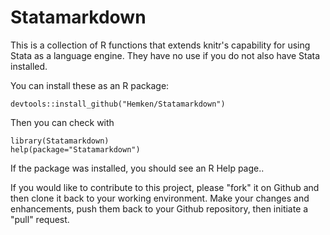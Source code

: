 # Statamarkdown
This is a collection of R functions that extends knitr's capability 
for using Stata as a language engine.  They have no use if you do not 
also have Stata installed.

You can install these as an R package:
```
devtools::install_github("Hemken/Statamarkdown")
```
Then you can check with
```
library(Statamarkdown)
help(package="Statamarkdown")
```
If the package was installed, you should see an R Help page..

If you would like to contribute to this project, please "fork" it on Github and then clone it back to your working environment.  Make your changes and enhancements, push them back to your Github repository, then initiate a "pull" request.
